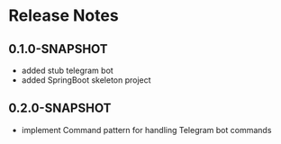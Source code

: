 # Release Notes

## 0.1.0-SNAPSHOT

* added stub telegram bot
* added SpringBoot skeleton project

## 0.2.0-SNAPSHOT

* implement Command pattern for handling Telegram bot commands